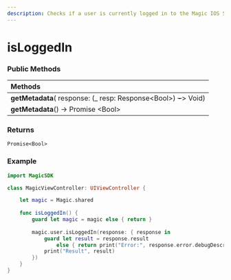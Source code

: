```yaml
---
description: Checks if a user is currently logged in to the Magic IOS SDK.
---
```


# isLoggedIn

### **Public Methods**

| Methods |
| :--- |
| **getMetadata**\( response: \(\_ resp: Response&lt;Bool&gt;\) ~~_-_~~&gt; Void\) |
| **getMetadata**\(\) -&gt; Promise &lt;Bool&gt; |

### Returns

`Promise<Bool>`

### Example

```swift
import MagicSDK

class MagicViewController: UIViewController {

    let magic = Magic.shared
    
    func isLoggedIn() {
        guard let magic = magic else { return }
        
        magic.user.isLoggedIn(response: { response in
            guard let result = response.result 
                else { return print("Error:", response.error.debugDescription) }
            print("Result", result)
        })
    }
}
```



